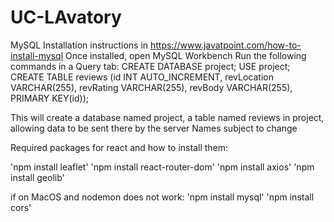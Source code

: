 # UC-LAvatory

MySQL Installation instructions in https://www.javatpoint.com/how-to-install-mysql
Once installed, open MySQL Workbench
Run the following commands in a Query tab:
CREATE DATABASE project;
USE project;
CREATE TABLE reviews (id INT AUTO_INCREMENT, revLocation VARCHAR(255), revRating VARCHAR(255), revBody VARCHAR(255), PRIMARY KEY(id));

This will create a database named project, a table named reviews in project, allowing data to be sent there by the server
Names subject to change

Required packages for react and how to install them:

'npm install leaflet'
'npm install react-router-dom'
'npm install axios'
'npm install geolib'

if on MacOS and nodemon does not work:
'npm install mysql'
'npm install cors'
